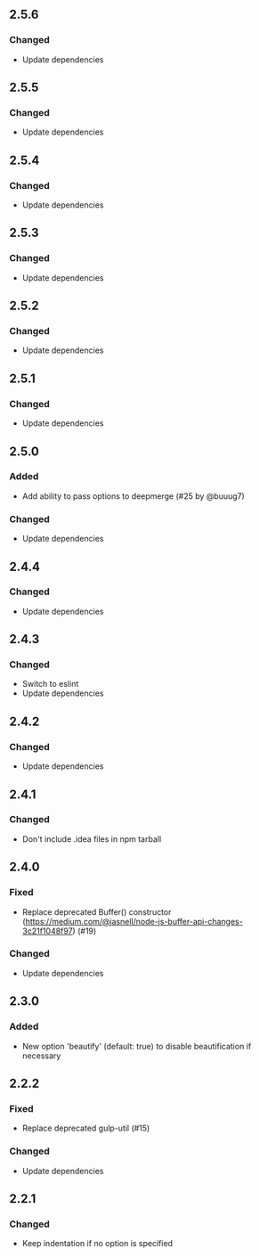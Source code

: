 ## 2.5.6

### Changed

- Update dependencies

## 2.5.5

### Changed

- Update dependencies

## 2.5.4

### Changed

  - Update dependencies
  
## 2.5.3

### Changed

  - Update dependencies
  
## 2.5.2

### Changed

  - Update dependencies
  
## 2.5.1

### Changed

  - Update dependencies
  
## 2.5.0

### Added

  - Add ability to pass options to deepmerge (#25 by @buuug7)

### Changed

  - Update dependencies
  
## 2.4.4

### Changed

  - Update dependencies
  
## 2.4.3

### Changed

  - Switch to eslint
  - Update dependencies
  
## 2.4.2

### Changed

  - Update dependencies

## 2.4.1

### Changed

  - Don't include .idea files in npm tarball

## 2.4.0

### Fixed

  - Replace deprecated Buffer() constructor (https://medium.com/@jasnell/node-js-buffer-api-changes-3c21f1048f97) (#19) 

### Changed

  - Update dependencies

## 2.3.0

### Added

  - New option 'beautify' (default: true) to disable beautification if necessary

## 2.2.2

### Fixed

  - Replace deprecated gulp-util (#15)

### Changed

  - Update dependencies

## 2.2.1

### Changed

  - Keep indentation if no option is specified
